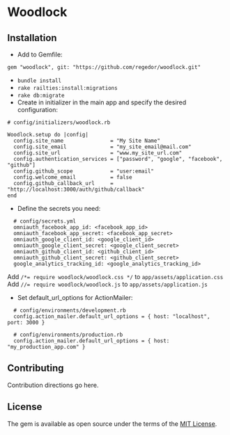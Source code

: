 # Woodlock

## Installation

* Add to Gemfile:
```
gem "woodlock", git: "https://github.com/regedor/woodlock.git"
```
* `bundle install`
* `rake railties:install:migrations`
* `rake db:migrate`
* Create in initializer in the main app and specify the desired configuration:
```
# config/initializers/woodlock.rb

Woodlock.setup do |config|
  config.site_name               = "My Site Name"
  config.site_email              = "my_site_email@mail.com"
  config.site_url                = "www.my_site_url.com"
  config.authentication_services = ["password", "google", "facebook", "github"]
  config.github_scope            = "user:email"
  config.welcome_email           = false 
  config.github_callback_url     = "http://localhost:3000/auth/github/callback"
end
```

* Define the secrets you need:
```
  # config/secrets.yml
  omniauth_facebook_app_id: <facebook_app_id>
  omniauth_facebook_app_secret: <facebook_app_secret>
  omniauth_google_client_id: <google_client_id>
  omniauth_google_client_secret: <google_client_secret>
  omniauth_github_client_id: <github_client_id>
  omniauth_github_client_secret: <github_client_secret>
  google_analytics_tracking_id: <google_analytics_tracking_id>

```

Add `/*= require woodlock/woodlock.css */` to `app/assets/application.css`
Add `//= require woodlock/woodlock.js` to `app/assets/application.js`

* Set default_url_options for ActionMailer:
```
  # config/environments/development.rb
  config.action_mailer.default_url_options = { host: "localhost", port: 3000 }
```
```
  # config/environments/production.rb
  config.action_mailer.default_url_options = { host: "my_production_app.com" }
```
## Contributing
Contribution directions go here.

## License
The gem is available as open source under the terms of the [MIT License](http://opensource.org/licenses/MIT).
